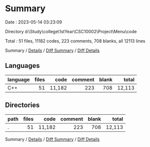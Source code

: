 # Summary

Date : 2023-05-14 03:23:09

Directory d:\\Study\\college\\1stYear\\CSC10002\\Project\\Menu\\code

Total : 51 files,  11182 codes, 223 comments, 708 blanks, all 12113 lines

Summary / [Details](details.md) / [Diff Summary](diff.md) / [Diff Details](diff-details.md)

## Languages
| language | files | code | comment | blank | total |
| :--- | ---: | ---: | ---: | ---: | ---: |
| C++ | 51 | 11,182 | 223 | 708 | 12,113 |

## Directories
| path | files | code | comment | blank | total |
| :--- | ---: | ---: | ---: | ---: | ---: |
| . | 51 | 11,182 | 223 | 708 | 12,113 |

Summary / [Details](details.md) / [Diff Summary](diff.md) / [Diff Details](diff-details.md)